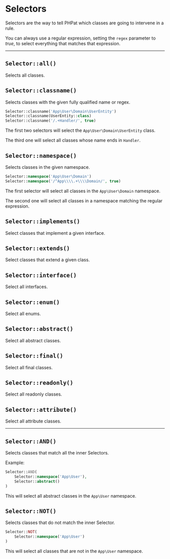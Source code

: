 # Selectors

Selectors are the way to tell PHPat which classes are going to intervene in a rule.

You can always use a regular expression, setting the `regex` parameter to *true*, to select everything that matches that expression.

---

## `Selector::all()`
Selects all classes.

## `Selector::classname()`
Selects classes with the given fully qualified name or regex.

```php
Selector::classname('App\User\Domain\UserEntity')
Selector::classname(UserEntity::class)
Selector::classname('/.+Handler/', true)
```

The first two selectors will select the `App\User\Domain\UserEntity` class.

The third one will select all classes whose name ends in `Handler`.

## `Selector::namespace()`
Selects classes in the given namespace.

```php
Selector::namespace('App\User\Domain')
Selector::namespace('/^App\\\\.+\\\\Domain/', true)
```

The first selector will select all classes in the `App\User\Domain` namespace.

The second one will select all classes in a namespace matching the regular expression.

## `Selector::implements()`
Select classes that implement a given interface.

## `Selector::extends()`
Select classes that extend a given class.

## `Selector::interface()`
Select all interfaces.

## `Selector::enum()`
Select all enums.

## `Selector::abstract()`
Select all abstract classes.

## `Selector::final()`
Select all final classes.

## `Selector::readonly()`
Select all readonly classes.

## `Selector::attribute()`
Select all attribute classes.

---

## `Selector::AND()`
Selects classes that match all the inner Selectors.

Example:

```php
Selector::AND(
    Selector::namespace('App\User'),
    Selector::abstract()
)
```

This will select all abstract classes in the `App\User` namespace.

## `Selector::NOT()`
Selects classes that do not match the inner Selector.

```php
Selector::NOT(
    Selector::namespace('App\User')
)
```

This will select all classes that are not in the `App\User` namespace.
